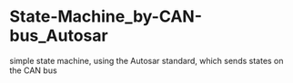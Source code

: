 # State-Machine_by-CAN-bus_Autosar
simple state machine, using the Autosar standard, which sends states on the CAN bus

